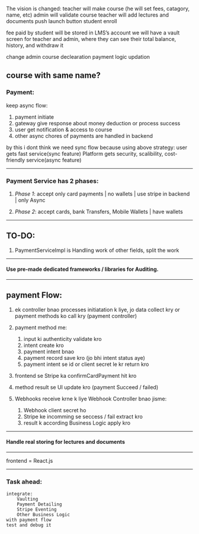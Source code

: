 The vision is changed: teacher will make course (he will set fees, catagory, name, etc)
admin will validate course 
teacher will add lectures and documents
push launch button
student enroll

fee paid by student will be stored in LMS’s account
we will have a vault screen for teacher and admin, where they can see their total balance, history, and withdraw it

change admin course declearation
payment logic updation

course with same name?
---
### Payment:
keep async flow:
1. payment initiate
2. gateway give response about money deduction or process success
3. user get notification & access to course
4. other async chores of payments are handled in backend

by this i dont think we need sync flow because using above strategy:
user gets fast service(sync feature)
Platform gets security, scalibility, cost-friendly service(async feature)

---

### Payment Service has 2 phases:

1. *Phase 1*: accept only card payments | no wallets | use stripe in backend | only Async

2. *Phase 2*: accept cards, bank Transfers, Mobile Wallets | have wallets  

---
## TO-DO:
1. PaymentServiceImpl is Handling work of other fields, split the work
---
#### Use pre-made dedicated frameworks / libraries for Auditing. 
---
## payment Flow:
1. ek controller bnao processes initiatation k liye, jo data collect kry or payment methods ko call kry (payment controller)
2. payment method me:
    1.  input ki authenticity validate kro
    2.  intent create kro
    3.  payment intent bnao
    4.  payment record save kro (jo bhi intent status aye)
    5.  payment intent se id or client secret le kr return kro

3. frontend se Stripe ka confirmCardPayment hit kro
4. method result se UI update kro (payment Succeed / failed)
5. Webhooks receive krne k liye Webhook Controller bnao jisme:
    1.  Webhook client secret ho
    2.  Stripe ke incomming se seccess / fail extract kro
    3.  result k according Business Logic apply kro

---
#### Handle real storing for lectures and documents
---
frontend = React.js

---
### Task ahead:
    integrate:
        Vaulting
        Payment Detailing
        Stripe Eventing
        Other Business Logic
    with payment flow
    test and debug it